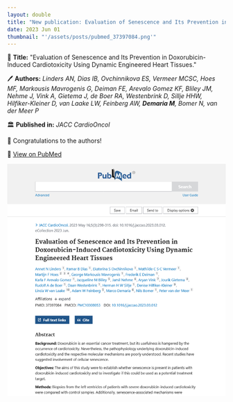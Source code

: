 ```yaml
---
layout: double
title: "New publication: Evaluation of Senescence and Its Prevention in Doxorubicin-Induced Cardiotoxicity Using Dynamic Engineered Heart Tissues"
date: 2023 Jun 01
thumbnail: "'/assets/posts/pubmed_37397084.png'"
---
```

📖 <strong>Title:</strong> "Evaluation of Senescence and Its Prevention in Doxorubicin-Induced Cardiotoxicity Using Dynamic Engineered Heart Tissues."  

🖊️ <strong>Authors:</strong> <em>Linders AN, Dias IB, Ovchinnikova ES, Vermeer MCSC, Hoes MF, Markousis Mavrogenis G, Deiman FE, Arevalo Gomez KF, Bliley JM, Nehme J, Vink A, Gietema J, de Boer RA, Westenbrink D, Sillje HHW, Hilfiker-Kleiner D, van Laake LW, Feinberg AW, <strong>Demaria M</strong>, Bomer N, van der Meer P</em>  

🏛️ <strong>Published in:</strong> <em>JACC CardioOncol</em>  

🎉 Congratulations to the authors!  

🔗 <a href="https://pubmed.ncbi.nlm.nih.gov/37397084/">View on PubMed</a>  

![Publication Image](/assets/posts/pubmed_37397084.png)
